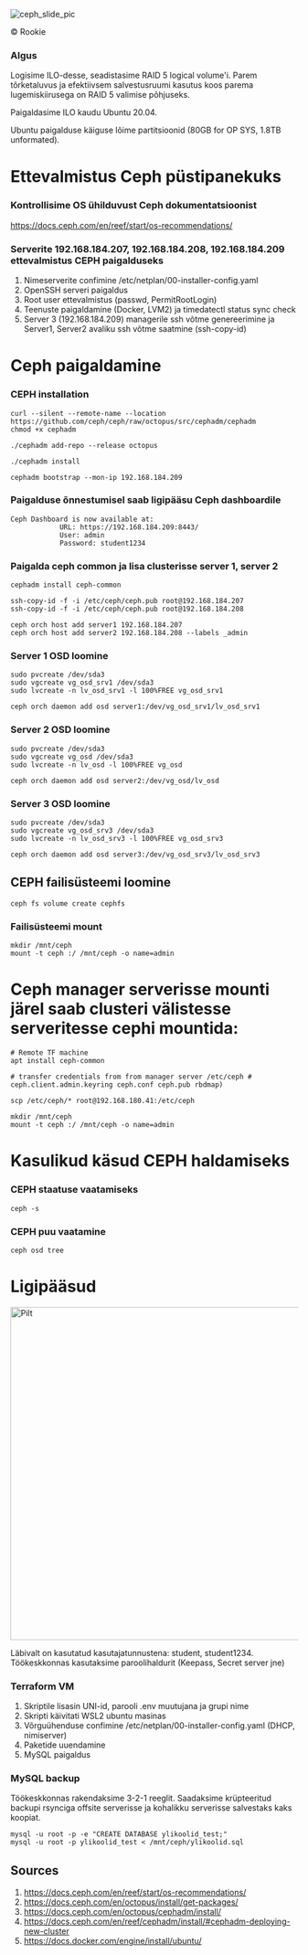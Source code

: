 ![ceph_slide_pic](https://github.com/user-attachments/assets/37d71548-4761-4f95-a60b-6d8b08b7a288)


© Rookie

### Algus
Logisime ILO-desse, seadistasime RAID 5 logical volume'i. Parem tõrketaluvus ja efektiivsem salvestusruumi kasutus koos parema lugemiskiirusega on RAID 5 valimise põhjuseks.

Paigaldasime ILO kaudu Ubuntu 20.04.

Ubuntu paigalduse käiguse lõime partitsioonid (80GB for OP SYS, 1.8TB unformated).

# Ettevalmistus Ceph püstipanekuks
### Kontrollisime OS ühilduvust Ceph dokumentatsioonist 
https://docs.ceph.com/en/reef/start/os-recommendations/
### Serverite 192.168.184.207, 192.168.184.208, 192.168.184.209 ettevalmistus CEPH paigalduseks
1. Nimeserverite confimine /etc/netplan/00-installer-config.yaml
2. OpenSSH serveri paigaldus 
3. Root user ettevalmistus (passwd, PermitRootLogin)
4. Teenuste paigaldamine (Docker, LVM2) ja timedatectl status sync check
5. Server 3 (192.168.184.209) managerile ssh võtme genereerimine ja Server1, Server2 avaliku ssh võtme saatmine (ssh-copy-id)

# Ceph paigaldamine

### CEPH installation
```
curl --silent --remote-name --location https://github.com/ceph/ceph/raw/octopus/src/cephadm/cephadm
chmod +x cephadm

./cephadm add-repo --release octopus

./cephadm install

cephadm bootstrap --mon-ip 192.168.184.209

```
### Paigalduse õnnestumisel saab ligipääsu Ceph dashboardile
```
Ceph Dashboard is now available at:
            URL: https://192.168.184.209:8443/
            User: admin
            Password: student1234
```
### Paigalda ceph common ja lisa clusterisse server 1, server 2
```
cephadm install ceph-common

ssh-copy-id -f -i /etc/ceph/ceph.pub root@192.168.184.207
ssh-copy-id -f -i /etc/ceph/ceph.pub root@192.168.184.208

ceph orch host add server1 192.168.184.207
ceph orch host add server2 192.168.184.208 --labels _admin

```

### Server 1 OSD loomine
```
sudo pvcreate /dev/sda3
sudo vgcreate vg_osd_srv1 /dev/sda3
sudo lvcreate -n lv_osd_srv1 -l 100%FREE vg_osd_srv1

ceph orch daemon add osd server1:/dev/vg_osd_srv1/lv_osd_srv1
```
### Server 2 OSD loomine
```
sudo pvcreate /dev/sda3
sudo vgcreate vg_osd /dev/sda3
sudo lvcreate -n lv_osd -l 100%FREE vg_osd

ceph orch daemon add osd server2:/dev/vg_osd/lv_osd
```
### Server 3 OSD loomine
```
sudo pvcreate /dev/sda3
sudo vgcreate vg_osd_srv3 /dev/sda3
sudo lvcreate -n lv_osd_srv3 -l 100%FREE vg_osd_srv3

ceph orch daemon add osd server3:/dev/vg_osd_srv3/lv_osd_srv3
```

## CEPH failisüsteemi loomine
```
ceph fs volume create cephfs
```

### Failisüsteemi mount
```
mkdir /mnt/ceph
mount -t ceph :/ /mnt/ceph -o name=admin

```
# Ceph manager serverisse mounti järel saab clusteri välistesse serveritesse cephi mountida:
```
# Remote TF machine
apt install ceph-common

# transfer credentials from from manager server /etc/ceph # ceph.client.admin.keyring ceph.conf ceph.pub rbdmap)

scp /etc/ceph/* root@192.168.180.41:/etc/ceph

mkdir /mnt/ceph
mount -t ceph :/ /mnt/ceph -o name=admin
```

# Kasulikud käsud CEPH haldamiseks

### CEPH staatuse vaatamiseks
```
ceph -s 
```
### CEPH puu vaatamine
```
ceph osd tree
```

# Ligipääsud

<img width="583" alt="Pilt" src="https://github.com/user-attachments/assets/5edbee0e-811e-479a-a86e-ad6bfdd8d2f7" />

Läbivalt on kasutatud kasutajatunnustena: student, student1234. Töökeskkonnas kasutaksime paroolihaldurit (Keepass, Secret server jne)

### Terraform VM
1. Skriptile lisasin UNI-id, parooli .env muutujana ja grupi nime
2. Skripti käivitati WSL2 ubuntu masinas
3. Võrguühenduse confimine /etc/netplan/00-installer-config.yaml (DHCP, nimiserver)
4. Paketide uuendamine
5. MySQL paigaldus

### MySQL backup
Töökeskkonnas rakendaksime 3-2-1 reeglit. Saadaksime krüpteeritud backupi rsynciga offsite serverisse ja kohalikku serverisse salvestaks kaks koopiat.

```
mysql -u root -p -e "CREATE DATABASE ylikoolid_test;"
mysql -u root -p ylikoolid_test < /mnt/ceph/ylikoolid.sql
```

## Sources
1. https://docs.ceph.com/en/reef/start/os-recommendations/
2. https://docs.ceph.com/en/octopus/install/get-packages/
3. https://docs.ceph.com/en/octopus/cephadm/install/
4. https://docs.ceph.com/en/reef/cephadm/install/#cephadm-deploying-new-cluster
5. https://docs.docker.com/engine/install/ubuntu/
